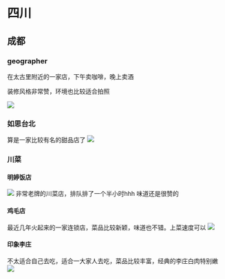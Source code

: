 # 四川

## 成都

### geographer
在太古里附近的一家店，下午卖咖啡，晚上卖酒

装修风格非常赞，环境也比较适合拍照

![](assets/C-J-四川.assets/6014c9340d31726372c100f7fb59704.jpg)
### 如思台北
算是一家比较有名的甜品店了
![](assets/C-J-四川.assets/5e790123d892c7c0e5430f0086b140d.jpg)

### 川菜

#### 明婷饭店
![](assets/C-J-四川.assets/88ed4081f1be64152dd20f35e47bec1.jpg)
非常老牌的川菜店，排队排了一个半小时hhh
味道还是很赞的


#### 鸡毛店
最近几年火起来的一家连锁店，菜品比较新颖，味道也不错。上菜速度可以
![](assets/C-J-四川.assets/9ae36d5ce851b892069e2c8a68c1892.jpg)

#### 印象李庄
不太适合自己去吃，适合一大家人去吃，菜品比较丰富，经典的李庄白肉特别嫩
![](assets/C-J-四川.assets/9b1066b6f0dd3ff7c9436b88889f697.jpg)